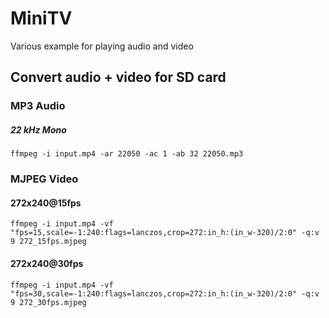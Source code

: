 # MiniTV

Various example for playing audio and video

## Convert audio + video for SD card

### MP3 Audio

##### 22 kHz Mono
`ffmpeg -i input.mp4 -ar 22050 -ac 1 -ab 32 22050.mp3`

### MJPEG Video

#### 272x240@15fps

`ffmpeg -i input.mp4 -vf "fps=15,scale=-1:240:flags=lanczos,crop=272:in_h:(in_w-320)/2:0" -q:v 9 272_15fps.mjpeg`

#### 272x240@30fps

`ffmpeg -i input.mp4 -vf "fps=30,scale=-1:240:flags=lanczos,crop=272:in_h:(in_w-320)/2:0" -q:v 9 272_30fps.mjpeg`

